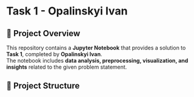 # Task 1 - Opalinskyi Ivan

## 📌 Project Overview
This repository contains a **Jupyter Notebook** that provides a solution to **Task 1**, completed by **Opalinskyi Ivan**.  
The notebook includes **data analysis, preprocessing, visualization, and insights** related to the given problem statement.

## 📂 Project Structure

